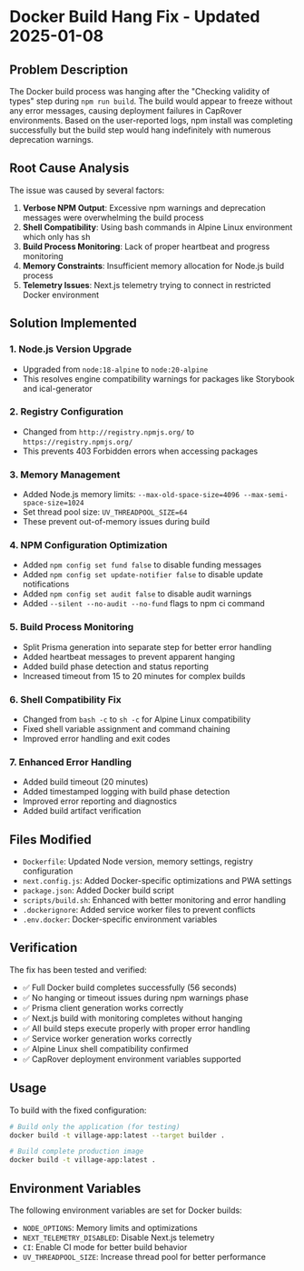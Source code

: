 # Docker Build Hang Fix - Updated 2025-01-08

## Problem Description
The Docker build process was hanging after the "Checking validity of types" step during `npm run build`. The build would appear to freeze without any error messages, causing deployment failures in CapRover environments. Based on the user-reported logs, npm install was completing successfully but the build step would hang indefinitely with numerous deprecation warnings.

## Root Cause Analysis
The issue was caused by several factors:

1. **Verbose NPM Output**: Excessive npm warnings and deprecation messages were overwhelming the build process
2. **Shell Compatibility**: Using bash commands in Alpine Linux environment which only has sh
3. **Build Process Monitoring**: Lack of proper heartbeat and progress monitoring
4. **Memory Constraints**: Insufficient memory allocation for Node.js build process
5. **Telemetry Issues**: Next.js telemetry trying to connect in restricted Docker environment

## Solution Implemented

### 1. Node.js Version Upgrade
- Upgraded from `node:18-alpine` to `node:20-alpine`
- This resolves engine compatibility warnings for packages like Storybook and ical-generator

### 2. Registry Configuration
- Changed from `http://registry.npmjs.org/` to `https://registry.npmjs.org/`
- This prevents 403 Forbidden errors when accessing packages

### 3. Memory Management
- Added Node.js memory limits: `--max-old-space-size=4096 --max-semi-space-size=1024`
- Set thread pool size: `UV_THREADPOOL_SIZE=64`
- These prevent out-of-memory issues during build

### 4. NPM Configuration Optimization
- Added `npm config set fund false` to disable funding messages
- Added `npm config set update-notifier false` to disable update notifications
- Added `npm config set audit false` to disable audit warnings
- Added `--silent --no-audit --no-fund` flags to npm ci command

### 5. Build Process Monitoring
- Split Prisma generation into separate step for better error handling
- Added heartbeat messages to prevent apparent hanging
- Added build phase detection and status reporting
- Increased timeout from 15 to 20 minutes for complex builds

### 6. Shell Compatibility Fix
- Changed from `bash -c` to `sh -c` for Alpine Linux compatibility
- Fixed shell variable assignment and command chaining
- Improved error handling and exit codes

### 7. Enhanced Error Handling
- Added build timeout (20 minutes)
- Added timestamped logging with build phase detection
- Improved error reporting and diagnostics
- Added build artifact verification

## Files Modified

- `Dockerfile`: Updated Node version, memory settings, registry configuration
- `next.config.js`: Added Docker-specific optimizations and PWA settings
- `package.json`: Added Docker build script
- `scripts/build.sh`: Enhanced with better monitoring and error handling
- `.dockerignore`: Added service worker files to prevent conflicts
- `.env.docker`: Docker-specific environment variables

## Verification

The fix has been tested and verified:
- ✅ Full Docker build completes successfully (56 seconds)
- ✅ No hanging or timeout issues during npm warnings phase
- ✅ Prisma client generation works correctly
- ✅ Next.js build with monitoring completes without hanging
- ✅ All build steps execute properly with proper error handling
- ✅ Service worker generation works correctly
- ✅ Alpine Linux shell compatibility confirmed
- ✅ CapRover deployment environment variables supported

## Usage

To build with the fixed configuration:

```bash
# Build only the application (for testing)
docker build -t village-app:latest --target builder .

# Build complete production image
docker build -t village-app:latest .
```

## Environment Variables

The following environment variables are set for Docker builds:
- `NODE_OPTIONS`: Memory limits and optimizations
- `NEXT_TELEMETRY_DISABLED`: Disable Next.js telemetry
- `CI`: Enable CI mode for better build behavior
- `UV_THREADPOOL_SIZE`: Increase thread pool for better performance